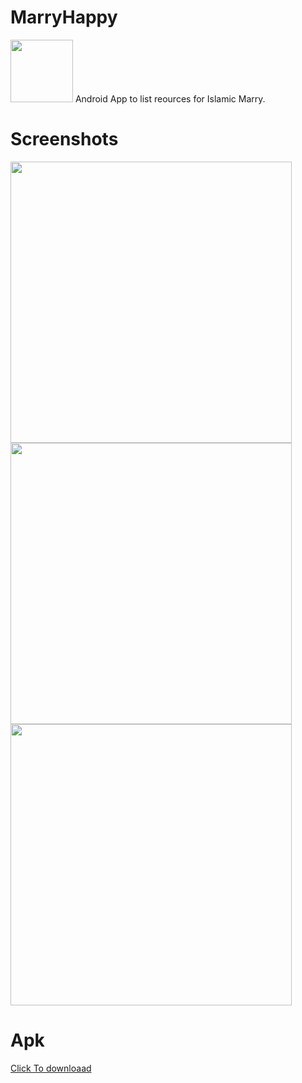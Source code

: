 # MarryHappy 
<img src="https://user-images.githubusercontent.com/13488900/97722275-240a2b80-1ad3-11eb-8ca0-88526c5c2d75.png" width="100">
Android App to list reources for Islamic Marry.

# Screenshots

<div>
  
<img src="https://user-images.githubusercontent.com/13488900/98166329-f0bf0680-1eef-11eb-90eb-a9079d050a98.png" height = "450"/>
<img src="https://user-images.githubusercontent.com/13488900/97721924-ba8a1d00-1ad2-11eb-92a1-1a02cdbb98ac.png" height = "450"/>
<img src="https://user-images.githubusercontent.com/13488900/97721908-b6f69600-1ad2-11eb-8ba4-be5a7176b772.png" height = "450"/>


</div>


# Apk 
[Click To downloaad](https://bit.ly/2GbCxuP)
